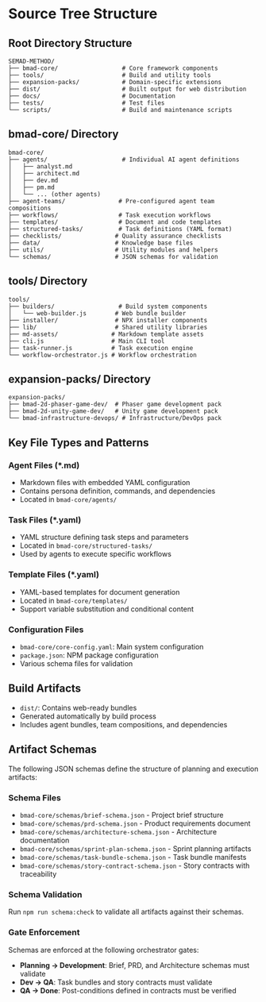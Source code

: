 # Source Tree Structure

## Root Directory Structure
```
SEMAD-METHOD/
├── bmad-core/                  # Core framework components
├── tools/                      # Build and utility tools
├── expansion-packs/            # Domain-specific extensions
├── dist/                       # Built output for web distribution
├── docs/                       # Documentation
├── tests/                      # Test files
└── scripts/                    # Build and maintenance scripts
```

## bmad-core/ Directory
```
bmad-core/
├── agents/                     # Individual AI agent definitions
│   ├── analyst.md
│   ├── architect.md
│   ├── dev.md
│   ├── pm.md
│   └── ... (other agents)
├── agent-teams/               # Pre-configured agent team compositions
├── workflows/                 # Task execution workflows
├── templates/                 # Document and code templates
├── structured-tasks/          # Task definitions (YAML format)
├── checklists/               # Quality assurance checklists
├── data/                     # Knowledge base files
├── utils/                    # Utility modules and helpers
└── schemas/                  # JSON schemas for validation
```

## tools/ Directory
```
tools/
├── builders/                  # Build system components
│   └── web-builder.js        # Web bundle builder
├── installer/                # NPX installer components
├── lib/                      # Shared utility libraries
├── md-assets/               # Markdown template assets
├── cli.js                   # Main CLI tool
├── task-runner.js           # Task execution engine
└── workflow-orchestrator.js # Workflow orchestration
```

## expansion-packs/ Directory
```
expansion-packs/
├── bmad-2d-phaser-game-dev/  # Phaser game development pack
├── bmad-2d-unity-game-dev/   # Unity game development pack
└── bmad-infrastructure-devops/ # Infrastructure/DevOps pack
```

## Key File Types and Patterns

### Agent Files (*.md)
- Markdown files with embedded YAML configuration
- Contains persona definition, commands, and dependencies
- Located in `bmad-core/agents/`

### Task Files (*.yaml)
- YAML structure defining task steps and parameters
- Located in `bmad-core/structured-tasks/`
- Used by agents to execute specific workflows

### Template Files (*.yaml)
- YAML-based templates for document generation
- Located in `bmad-core/templates/`
- Support variable substitution and conditional content

### Configuration Files
- `bmad-core/core-config.yaml`: Main system configuration
- `package.json`: NPM package configuration
- Various schema files for validation

## Build Artifacts
- `dist/`: Contains web-ready bundles
- Generated automatically by build process
- Includes agent bundles, team compositions, and dependencies

## Artifact Schemas

The following JSON schemas define the structure of planning and execution artifacts:

### Schema Files
- `bmad-core/schemas/brief-schema.json` - Project brief structure
- `bmad-core/schemas/prd-schema.json` - Product requirements document
- `bmad-core/schemas/architecture-schema.json` - Architecture documentation
- `bmad-core/schemas/sprint-plan-schema.json` - Sprint planning artifacts
- `bmad-core/schemas/task-bundle-schema.json` - Task bundle manifests
- `bmad-core/schemas/story-contract-schema.json` - Story contracts with traceability

### Schema Validation
Run `npm run schema:check` to validate all artifacts against their schemas.

### Gate Enforcement
Schemas are enforced at the following orchestrator gates:
- **Planning → Development**: Brief, PRD, and Architecture schemas must validate
- **Dev → QA**: Task bundles and story contracts must validate
- **QA → Done**: Post-conditions defined in contracts must be verified
